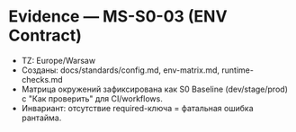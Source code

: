 # Evidence — MS-S0-03 (ENV Contract)

- TZ: Europe/Warsaw
- Созданы: docs/standards/config.md, env-matrix.md, runtime-checks.md
- Матрица окружений зафиксирована как S0 Baseline (dev/stage/prod) с "Как проверить" для CI/workflows.
- Инвариант: отсутствие required-ключа = фатальная ошибка рантайма.

